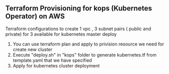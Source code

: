 ## Terraform Provisioning for kops (Kubernetes Operator) on AWS 

Terraform configurations to create 1 vpc , 3 subnet pairs ( public and private) for 3 available for kubernetes master deploy 

1. You can use terraform plan and apply to privision resource we need for create new cluster 
2. Execute "deploy.sh" in "kops" folder to generate kubernetes.tf from template.yaml that we have specified 
3. Apply for kubernetes cluster deployment

